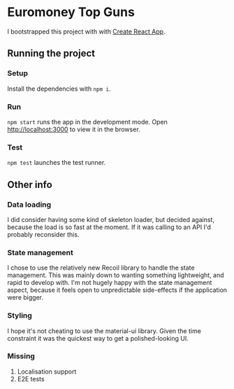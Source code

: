 # Euromoney Top Guns

I bootstrapped this project with with [Create React App](https://github.com/facebook/create-react-app).

## Running the project

### Setup

Install the dependencies with `npm i`.

### Run

`npm start` runs the app in the development mode.
Open [http://localhost:3000](http://localhost:3000) to view it in the browser.

### Test

`npm test` launches the test runner.

## Other info

### Data loading

I did consider having some kind of skeleton loader, but decided against, because the load is so fast at the moment.
If it was calling to an API I'd probably reconsider this.

### State management

I chose to use the relatively new Recoil library to handle the state management.
This was mainly down to wanting something lightweight, and rapid to develop with.
I'm not hugely happy with the state management aspect, because it feels open to unpredictable side-effects if the application were bigger.

### Styling

I hope it's not cheating to use the material-ui library.
Given the time constraint it was the quickest way to get a polished-looking UI.

### Missing

1. Localisation support
2. E2E tests
